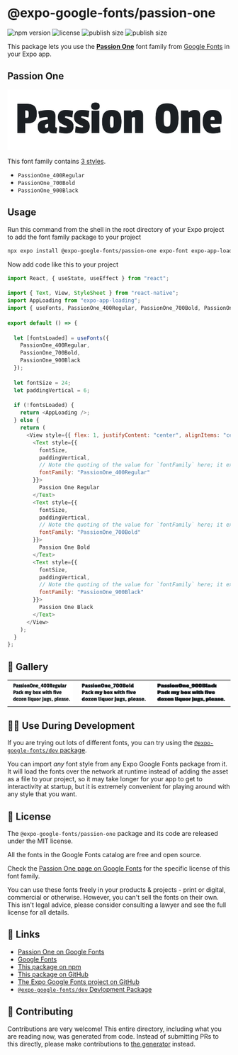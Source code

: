 # @expo-google-fonts/passion-one

![npm version](https://flat.badgen.net/npm/v/@expo-google-fonts/passion-one)
![license](https://flat.badgen.net/github/license/expo/google-fonts)
![publish size](https://flat.badgen.net/packagephobia/install/@expo-google-fonts/passion-one)
![publish size](https://flat.badgen.net/packagephobia/publish/@expo-google-fonts/passion-one)

This package lets you use the [**Passion One**](https://fonts.google.com/specimen/Passion+One) font family from [Google Fonts](https://fonts.google.com/) in your Expo app.

## Passion One

![Passion One](./font-family.png)

This font family contains [3 styles](#-gallery).

- `PassionOne_400Regular`
- `PassionOne_700Bold`
- `PassionOne_900Black`

## Usage

Run this command from the shell in the root directory of your Expo project to add the font family package to your project

```sh
npx expo install @expo-google-fonts/passion-one expo-font expo-app-loading
```

Now add code like this to your project

```js
import React, { useState, useEffect } from "react";

import { Text, View, StyleSheet } from "react-native";
import AppLoading from "expo-app-loading";
import { useFonts, PassionOne_400Regular, PassionOne_700Bold, PassionOne_900Black } from '@expo-google-fonts/passion-one';

export default () => {

  let [fontsLoaded] = useFonts({
    PassionOne_400Regular, 
    PassionOne_700Bold, 
    PassionOne_900Black
  });

  let fontSize = 24;
  let paddingVertical = 6;

  if (!fontsLoaded) {
    return <AppLoading />;
  } else {
    return (
      <View style={{ flex: 1, justifyContent: "center", alignItems: "center" }}>
        <Text style={{
          fontSize,
          paddingVertical,
          // Note the quoting of the value for `fontFamily` here; it expects a string!
          fontFamily: "PassionOne_400Regular"
        }}>
          Passion One Regular
        </Text>
        <Text style={{
          fontSize,
          paddingVertical,
          // Note the quoting of the value for `fontFamily` here; it expects a string!
          fontFamily: "PassionOne_700Bold"
        }}>
          Passion One Bold
        </Text>
        <Text style={{
          fontSize,
          paddingVertical,
          // Note the quoting of the value for `fontFamily` here; it expects a string!
          fontFamily: "PassionOne_900Black"
        }}>
          Passion One Black
        </Text>
      </View>
    );
  }
};
```

## 🔡 Gallery


||||
|-|-|-|
|![PassionOne_400Regular](./PassionOne_400Regular.ttf.png)|![PassionOne_700Bold](./PassionOne_700Bold.ttf.png)|![PassionOne_900Black](./PassionOne_900Black.ttf.png)||


## 👩‍💻 Use During Development

If you are trying out lots of different fonts, you can try using the [`@expo-google-fonts/dev` package](https://github.com/expo/google-fonts/tree/master/font-packages/dev#readme).

You can import _any_ font style from any Expo Google Fonts package from it. It will load the fonts over the network at runtime instead of adding the asset as a file to your project, so it may take longer for your app to get to interactivity at startup, but it is extremely convenient for playing around with any style that you want.


## 📖 License

The `@expo-google-fonts/passion-one` package and its code are released under the MIT license.

All the fonts in the Google Fonts catalog are free and open source.

Check the [Passion One page on Google Fonts](https://fonts.google.com/specimen/Passion+One) for the specific license of this font family.

You can use these fonts freely in your products & projects - print or digital, commercial or otherwise. However, you can't sell the fonts on their own. This isn't legal advice, please consider consulting a lawyer and see the full license for all details.

## 🔗 Links

- [Passion One on Google Fonts](https://fonts.google.com/specimen/Passion+One)
- [Google Fonts](https://fonts.google.com/)
- [This package on npm](https://www.npmjs.com/package/@expo-google-fonts/passion-one)
- [This package on GitHub](https://github.com/expo/google-fonts/tree/master/font-packages/passion-one)
- [The Expo Google Fonts project on GitHub](https://github.com/expo/google-fonts)
- [`@expo-google-fonts/dev` Devlopment Package](https://github.com/expo/google-fonts/tree/master/font-packages/dev)

## 🤝 Contributing

Contributions are very welcome! This entire directory, including what you are reading now, was generated from code. Instead of submitting PRs to this directly, please make contributions to [the generator](https://github.com/expo/google-fonts/tree/master/packages/generator) instead.
